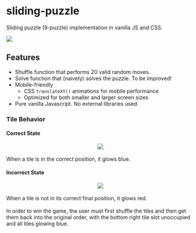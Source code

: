 
# sliding-puzzle

Sliding puzzle (9-puzzle) implementation in vanilla JS and CSS.

<img src="https://i.imgur.com/nYcAClT.png" />

## Features
* Shuffle function that performs 20 valid random moves.
* Solve function that (naively) solves the puzzle. To be improved!
* Mobile-friendly
  * CSS `translateXY()` animations for mobile performance
  * Optimized for both smaller and larger screen sizes
* Pure vanilla Javascript. No external libraries used. 
  
### Tile Behavior
#### Correct State

<div  align="center">
<img src="https://i.imgur.com/MIUKPp4.png[/img" />
</div>
<br>
When a tile is in the correct position, it glows blue. 

#### Incorrect State

<div  align="center">
<img src="https://i.imgur.com/Lf59WRC.png" /></div>
<br>
When a tile is not in its correct final position, it glows red. 
<br>
<br>
In order to win the game, the user must first shuffle the tiles and then get them back into the original order, with the bottom right tile slot unoccupied and all tiles glowing blue.
